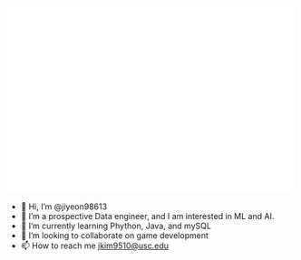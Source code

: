 <picture>
  <img src="/metrics.repository.svg" alt="Metrics">
</picture>

- 👋 Hi, I’m @jiyeon98613
- 👀 I’m a prospective Data engineer, and I am interested in ML and AI.
- 🌱 I’m currently learning Phython, Java, and mySQL
- 💞️ I’m looking to collaborate on game development
- 📫 How to reach me jkim9510@usc.edu

<!---
jiyeon98613/jiyeon98613 is a ✨ special ✨ repository because its `README.md` (this file) appears on your GitHub profile.
You can click the Preview link to take a look at your changes.
--->
